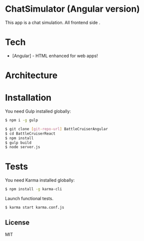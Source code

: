 # ChatSimulator (Angular version)
This app is a chat simulation. All frontend side .

# Tech
* [Angular] - HTML enhanced for web apps!

# Architecture


# Installation

You need Gulp installed globally:

```sh
$ npm i -g gulp
```

```sh
$ git clone [git-repo-url] BattleCruiserAngular
$ cd BattleCruiserReact
$ npm install
$ gulp build
$ node server.js
```

# Tests

You need Karma installed globally:
```sh
$ npm install -g karma-cli
```

Launch functional tests.
```sh
$ karma start karma.conf.js
```

License
----

MIT
